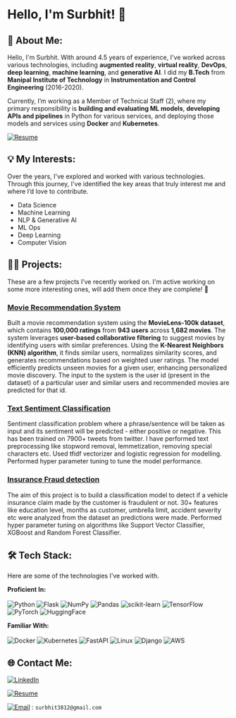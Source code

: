 # Hello, I'm Surbhit! 👋

## 💫 About Me:
Hello, I'm Surbhit.
With around 4.5 years of experience, I've worked across various technologies, including **augmented reality**, **virtual reality**, **DevOps**, **deep learning**, **machine learning**, and **generative AI**. I did my **B.Tech** from **Manipal Institute of Technology** in **Instrumentation and Control Engineering** (2016-2020).

Currently, I’m working as a Member of Technical Staff (2), where my primary responsibility is **building and evaluating ML models**, **developing APIs and pipelines** in Python for various services, and deploying those models and services using **Docker** and **Kubernetes**.

[![Resume](https://img.shields.io/badge/Resume-Download-blue?style=flat&logo=adobeacrobatreader)](https://github.com/Surbhit01/Surbhit01/raw/blob/main/SurbhitKumarCV.pdf)

## 💡 My Interests:
Over the years, I've explored and worked with various technologies. Through this journey, I've identified the key areas that truly interest me and where I’d love to contribute.

- Data Science
- Machine Learning
- NLP & Generative AI
- ML Ops
- Deep Learning
- Computer Vision

## :man_technologist: Projects:

These are a few projects I’ve recently worked on. I'm active working on some more interesting ones, will add them once they are complete! 🚀

### [Movie Recommendation System](https://github.com/Surbhit01/Movie-RecSys)
Built a movie recommendation system using the **MovieLens-100k dataset**, which contains **100,000 ratings** from **943 users** across **1,682 movies**. The system leverages **user-based collaborative filtering** to suggest movies by identifying users with similar preferences. Using the **K-Nearest Neighbors (KNN) algorithm**, it finds similar users, normalizes similarity scores, and generates recommendations based on weighted user ratings. The model efficiently predicts unseen movies for a given user, enhancing personalized movie discovery. The input to the system is the user id (present in the dataset) of a particular user and similar users and recommended movies are predicted for that id.

### [Text Sentiment Classification](https://github.com/Surbhit01/SentimentClassification)
Sentiment classification problem where a phrase/sentence will be taken as input and its sentiment will be predicted - either positive or negative. This has been trained on 7900+ tweets from twitter. I have performed text preprocessing like stopword removal, lemmetization, removing special characters etc. Used tfidf vectorizer and logistic regression for modelling. Performed hyper parameter tuning to tune the model performance.
 

### [Insurance Fraud detection](https://github.com/Surbhit01/InsuranceFraudDetection)
The aim of this project is to build a classification model to detect if a vehicle insurance claim made by the customer is fraudulent or not. 30+ features like education level, months as customer, umbrella limit, accident severity etc were analyzed from the dataset an predictions were made. Performed hyper parameter tuning on algorithms like Support Vector Classifier, XGBoost and Random Forest Classifier.

## 🛠️ Tech Stack:

Here are some of the technologies I’ve worked with. <br>

**Proficient In:** <br> <br>
![Python](https://img.shields.io/badge/python-3670A0?style=plastic&logo=python&logoColor=ffdd54) ![Flask](https://img.shields.io/badge/flask-%23000.svg?style=plastic&logo=flask&logoColor=white)
![NumPy](https://img.shields.io/badge/numpy-%23013243.svg?style=plastic&logo=numpy&logoColor=white) ![Pandas](https://img.shields.io/badge/pandas-%23150458.svg?style=plastic&logo=pandas&logoColor=white) 
![scikit-learn](https://img.shields.io/badge/scikit--learn-%23F7931E.svg?style=plastic&logo=scikit-learn&logoColor=white) ![TensorFlow](https://img.shields.io/badge/TensorFlow-%23FF6F00.svg?style=plastic&logo=TensorFlow&logoColor=white)
![PyTorch](https://img.shields.io/badge/PyTorch-%23EE4C2C.svg?style=plastic&logo=PyTorch&logoColor=white) ![HuggingFace](https://img.shields.io/badge/%F0%9F%A4%97%20Hugging%20Face-Model)

**Familiar With:** <br> <br>
![Docker](https://img.shields.io/badge/docker-257bd6?style=flat&logo=docker&logoColor=white)
![Kubernetes](https://img.shields.io/badge/kubernetes-326CE5?&style=plastic&logo=kubernetes&logoColor=white)
![FastAPI](https://img.shields.io/badge/FastAPI-009688?style=flat&logo=FastAPI&labelColor=555&logoColor=white)
![Linux](https://img.shields.io/badge/Linux-FCC624?style=flat&logo=linux&logoColor=black) 
![Django](https://img.shields.io/badge/django-%23092E20.svg?style=plastic&logo=django&logoColor=white) 
![AWS](https://img.shields.io/badge/AWS-%23FF9900.svg?style=plastic&logo=amazon-aws&logoColor=white)

## 🌐 Contact Me:
[![LinkedIn](https://img.shields.io/badge/LinkedIn-0077B5?style=flat&logo=linkedin&logoColor=white)](https://www.linkedin.com/in/surbhit-kumar/)

[![Resume](https://img.shields.io/badge/Resume-Download-blue?style=flat&logo=adobeacrobatreader)](https://github.com/Surbhit01/Surbhit01/raw/blob/main/SurbhitKumarCV.pdf)

[![Email](https://img.shields.io/badge/Email-surbhit3812@gmail.com-blue?style=flat&logo=gmail)](mailto:surbhit3812@gmail.com) : `surbhit3812@gmail.com`
